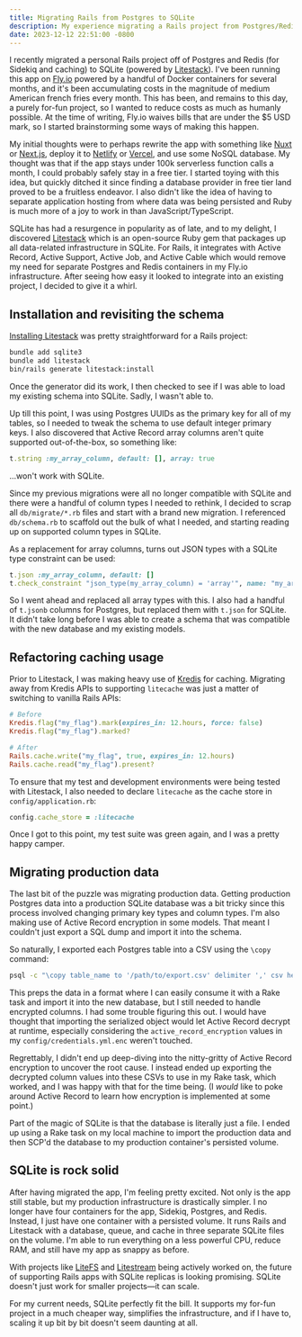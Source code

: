 ```yaml
---
title: Migrating Rails from Postgres to SQLite
description: My experience migrating a Rails project from Postgres/Redis to SQLite and vastly simplifying production infrastructure.
date: 2023-12-12 22:51:00 -0800
---
```


I recently migrated a personal Rails project off of Postgres and Redis (for Sidekiq and caching) to SQLite (powered by [Litestack](https://github.com/oldmoe/litestack)). I've been running this app on [Fly.io](https://fly.io/) powered by a handful of Docker containers for several months, and it's been accumulating costs in the magnitude of medium American french fries every month. This has been, and remains to this day, a purely for-fun project, so I wanted to reduce costs as much as humanly possible. At the time of writing, Fly.io waives bills that are under the $5 USD mark, so I started brainstorming some ways of making this happen.

My initial thoughts were to perhaps rewrite the app with something like [Nuxt](https://nuxt.com/) or [Next.js](https://nextjs.org/), deploy it to [Netlify](https://www.netlify.com/) or [Vercel](https://vercel.com/), and use some NoSQL database. My thought was that if the app stays under 100k serverless function calls a month, I could probably safely stay in a free tier. I started toying with this idea, but quickly ditched it since finding a database provider in free tier land proved to be a fruitless endeavor. I also didn't like the idea of having to separate application hosting from where data was being persisted and Ruby is much more of a joy to work in than JavaScript/TypeScript.

SQLite has had a resurgence in popularity as of late, and to my delight, I discovered [Litestack](https://github.com/oldmoe/litestack) which is an open-source Ruby gem that packages up all data-related infrastructure in SQLite. For Rails, it integrates with Active Record, Active Support, Active Job, and Active Cable which would remove my need for separate Postgres and Redis containers in my Fly.io infrastructure. After seeing how easy it looked to integrate into an existing project, I decided to give it a whirl.

## Installation and revisiting the schema

[Installing Litestack](https://github.com/oldmoe/litestack#installation) was pretty straightforward for a Rails project:

```bash
bundle add sqlite3
bundle add litestack
bin/rails generate litestack:install
```

Once the generator did its work, I then checked to see if I was able to load my existing schema into SQLite. Sadly, I wasn't able to.

Up till this point, I was using Postgres UUIDs as the primary key for all of my tables, so I needed to tweak the schema to use default integer primary keys. I also discovered that Active Record array columns aren't quite supported out-of-the-box, so something like:

```ruby
t.string :my_array_column, default: [], array: true
```

...won't work with SQLite.

Since my previous migrations were all no longer compatible with SQLite and there were a handful of column types I needed to rethink, I decided to scrap all `db/migrate/*.rb` files and start with a brand new migration. I referenced `db/schema.rb` to scaffold out the bulk of what I needed, and starting reading up on supported column types in SQLite.

As a replacement for array columns, turns out JSON types with a SQLite type constraint can be used:

```ruby
t.json :my_array_column, default: []
t.check_constraint "json_type(my_array_column) = 'array'", name: "my_array_column_is_array"
```

So I went ahead and replaced all array types with this. I also had a handful of `t.jsonb` columns for Postgres, but replaced them with `t.json` for SQLite. It didn't take long before I was able to create a schema that was compatible with the new database and my existing models.

## Refactoring caching usage

Prior to Litestack, I was making heavy use of [Kredis](https://github.com/rails/kredis) for caching. Migrating away from Kredis APIs to supporting `litecache` was just a matter of switching to vanilla Rails APIs:

```ruby
# Before
Kredis.flag("my_flag").mark(expires_in: 12.hours, force: false)
Kredis.flag("my_flag").marked?

# After
Rails.cache.write("my_flag", true, expires_in: 12.hours)
Rails.cache.read("my_flag").present?
```

To ensure that my test and development environments were being tested with Litestack, I also needed to declare `litecache` as the cache store in `config/application.rb`:

```ruby
config.cache_store = :litecache
```

Once I got to this point, my test suite was green again, and I was a pretty happy camper.

## Migrating production data

The last bit of the puzzle was migrating production data. Getting production Postgres data into a production SQLite database was a bit tricky since this process involved changing primary key types and column types. I'm also making use of Active Record encryption in some models. That meant I couldn't just export a SQL dump and import it into the schema.

So naturally, I exported each Postgres table into a CSV using the `\copy` command:

```bash
psql -c "\copy table_name to '/path/to/export.csv' delimiter ',' csv header;" postgres://user:password@host:port/db_name
```

This preps the data in a format where I can easily consume it with a Rake task and import it into the new database, but I still needed to handle encrypted columns. I had some trouble figuring this out. I would have thought that importing the serialized object would let Active Record decrypt at runtime, especially considering the `active_record_encryption` values in my `config/credentials.yml.enc` weren't touched.

Regrettably, I didn't end up deep-diving into the nitty-gritty of Active Record encryption to uncover the root cause. I instead ended up exporting the decrypted column values into these CSVs to use in my Rake task, which worked, and I was happy with that for the time being. (I _would_ like to poke around Active Record to learn how encryption is implemented at some point.)

Part of the magic of SQLite is that the database is literally just a file. I ended up using a Rake task on my local machine to import the production data and then SCP'd the database to my production container's persisted volume.

## SQLite is rock solid

After having migrated the app, I'm feeling pretty excited. Not only is the app still stable, but my production infrastructure is drastically simpler. I no longer have four containers for the app, Sidekiq, Postgres, and Redis. Instead, I just have one container with a persisted volume. It runs Rails and Litestack with a database, queue, and cache in three separate SQLite files on the volume. I'm able to run everything on a less powerful CPU, reduce RAM, and still have my app as snappy as before.

With projects like [LiteFS](https://fly.io/docs/litefs/) and [Litestream](https://litestream.io/) being actively worked on, the future of supporting Rails apps with SQLite replicas is looking promising. SQLite doesn't just work for smaller projects—it can scale.

For my current needs, SQLite perfectly fit the bill. It supports my for-fun project in a much cheaper way, simplifies the infrastructure, and if I have to, scaling it up bit by bit doesn't seem daunting at all.